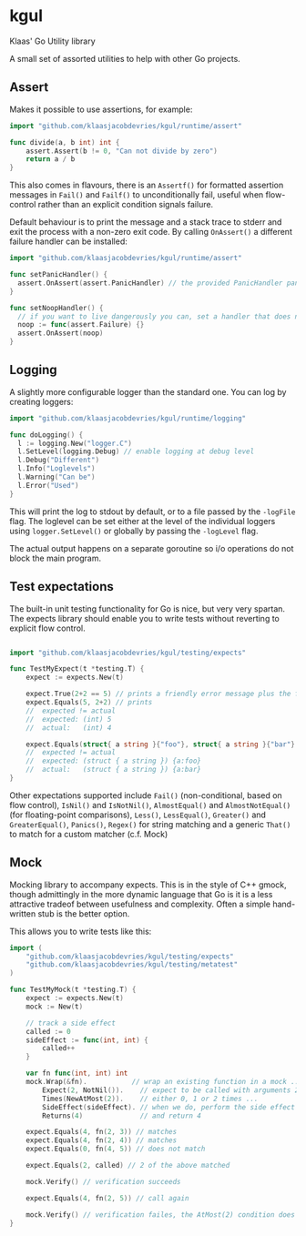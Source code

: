 # kgul
Klaas' Go Utility library

A small set of assorted utilities to help with other Go projects.

## Assert

Makes it possible to use assertions, for example:

```go
import "github.com/klaasjacobdevries/kgul/runtime/assert"

func divide(a, b int) int {
	assert.Assert(b != 0, "Can not divide by zero")
	return a / b
}
```

This also comes in flavours, there is an `Assertf()` for formatted assertion messages in `Fail()` and `Failf()` to unconditionally fail, useful when flow-control rather than an explicit condition signals failure.

Default behaviour is to print the message and a stack trace to stderr and exit the process with a non-zero exit code. By calling `OnAssert()` a different failure handler can be installed:

```go
import "github.com/klaasjacobdevries/kgul/runtime/assert"

func setPanicHandler() {
  assert.OnAssert(assert.PanicHandler) // the provided PanicHandler panics instead of exiting
}

func setNoopHandler() {
  // if you want to live dangerously you can, set a handler that does nothing
  noop := func(assert.Failure) {}
  assert.OnAssert(noop)
}
```

## Logging

A slightly more configurable logger than the standard one. You can log by creating loggers:

```go
import "github.com/klaasjacobdevries/kgul/runtime/logging"

func doLogging() {
  l := logging.New("logger.C")
  l.SetLevel(logging.Debug) // enable logging at debug level
  l.Debug("Different")
  l.Info("Loglevels")
  l.Warning("Can be")
  l.Error("Used")
}
```

This will print the log to stdout by default, or to a file passed by the `-logFile` flag. The loglevel can be set either at the level of the individual loggers using `logger.SetLevel()` or globally by passing the `-logLevel` flag.

The actual output happens on a separate goroutine so i/o operations do not block the main program.

## Test expectations

The built-in unit testing functionality for Go is nice, but very very spartan. The expects library should enable you to write tests without reverting to explicit flow control.

```go

import "github.com/klaasjacobdevries/kgul/testing/expects"

func TestMyExpect(t *testing.T) {
	expect := expects.New(t)

	expect.True(2+2 == 5) // prints a friendly error message plus the file and line number of the failure
	expect.Equals(5, 2+2) // prints
	//  expected != actual
	//  expected: (int) 5
	//  actual:   (int) 4

	expect.Equals(struct{ a string }{"foo"}, struct{ a string }{"bar"} // complex structures supported, this fails with:
	//  expected != actual
	//  expected: (struct { a string }) {a:foo}
	//  actual:   (struct { a string }) {a:bar}
}
```

Other  expectations supported include `Fail()` (non-conditional, based on flow control), `IsNil()` and `IsNotNil()`, `AlmostEqual()` and `AlmostNotEqual()` (for floating-point comparisons),  `Less()`, `LessEqual()`, `Greater()` and `GreaterEqual()`, `Panics()`, `Regex()` for string matching and a generic `That()` to match for a custom matcher (c.f. Mock)

## Mock

Mocking library to accompany expects. This is in the style of C++ gmock, though admittingly in the more dynamic language that Go is it is a less attractive tradeof between usefulness and complexity. Often a simple hand-written stub is the better option.

This allows you to write tests like this:

```go
import (
	"github.com/klaasjacobdevries/kgul/testing/expects"
	"github.com/klaasjacobdevries/kgul/testing/metatest"
)

func TestMyMock(t *testing.T) {
	expect := expects.New(t)
	mock := New(t)

	// track a side effect
	called := 0
	sideEffect := func(int, int) {
		called++
	}

	var fn func(int, int) int
	mock.Wrap(&fn).           // wrap an existing function in a mock ...
		Expect(2, NotNil()).    // expect to be called with arguments 2 and any non-nil argument ...
		Times(NewAtMost(2)).    // either 0, 1 or 2 times ...
		SideEffect(sideEffect). // when we do, perform the side effect ...
		Returns(4)              // and return 4

	expect.Equals(4, fn(2, 3)) // matches
	expect.Equals(4, fn(2, 4)) // matches
	expect.Equals(0, fn(4, 5)) // does not match

	expect.Equals(2, called) // 2 of the above matched

	mock.Verify() // verification succeeds

	expect.Equals(4, fn(2, 5)) // call again

	mock.Verify() // verification failes, the AtMost(2) condition does not hold
}
```
